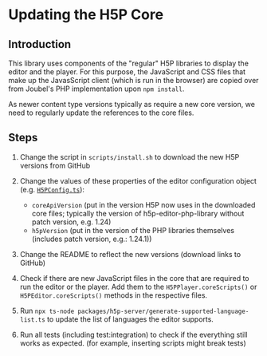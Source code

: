 # Updating the H5P Core

## Introduction

This library uses components of the "regular" H5P libraries to display the
editor and the player. For this purpose, the JavaScript and CSS files that make
up the JavasScript client (which is run in the browser) are copied over from
Joubel's PHP implementation upon `npm install`.

As newer content type versions typically as require a new core version, we need
to regularly update the references to the core files.

## Steps

1. Change the script in `scripts/install.sh` to download the new H5P versions
   from GitHub

2. Change the values of these properties of the editor configuration object
   (e.g.
   [`H5PConfig.ts`](/packages/h5p-server/src/implementation/H5PConfig.ts)):

   * `coreApiVersion` (put in the version H5P now uses in the downloaded core
     files; typically the version of h5p-editor-php-library without patch
     version, e.g. 1.24)
   * `h5pVersion` (put in the version of the PHP libraries themselves (includes
     patch version, e.g.: 1.24.1))

3. Change the README to reflect the new versions (download links to GitHub)
4. Check if there are new JavaScript files in the core that are required to run
   the editor or the player. Add them to the `H5PPlayer.coreScripts()` or
   `H5PEditor.coreScripts()` methods in the respective files.

5. Run `npx ts-node packages/h5p-server/generate-supported-language-list.ts` to
   update the list of languages the editor supports.

6. Run all tests (including test:integration) to check if the everything still
   works as expected. (for example, inserting scripts might break tests)
